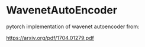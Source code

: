 # WavenetAutoEncoder
pytorch implementation of wavenet autoencoder from:

https://arxiv.org/pdf/1704.01279.pdf
